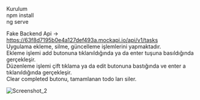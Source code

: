 
Kurulum
<br>
npm install
<br>
ng serve
<br>

Fake Backend Api -> https://63f8d7195b0e4a127def493a.mockapi.io/api/v1/tasks
<br>
Uygulama ekleme, silme, güncelleme işlemlerini yapmaktadır.
<br>
Ekleme işlemi add butonuna tıklanıldığında ya da enter tuşuna basıldığında gerçekleşir.
<br>
Düzenleme işlemi çift tıklama ya da edit butonuna bastığında ve enter a tıklanıldığında gerçekleşir.
<br>
Clear completed butonu, tamamlanan todo ları siler.

![Screenshot_2](https://user-images.githubusercontent.com/35867950/221302699-a34e2949-d188-4303-aea0-4305dc81986c.png)

